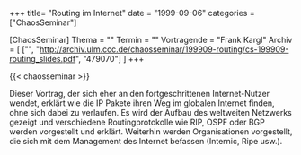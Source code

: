 +++
title= "Routing im Internet"
date = "1999-09-06"
categories = ["ChaosSeminar"]

[ChaosSeminar]
Thema = ""
Termin = ""
Vortragende = "Frank Kargl"
Archiv = [
	["", "http://archiv.ulm.ccc.de/chaosseminar/199909-routing/cs-199909-routing_slides.pdf", "479070"]
	]
+++

{{< chaosseminar >}}

Dieser Vortrag, der sich eher an den fortgeschrittenen Internet-Nutzer wendet, erklärt wie die IP Pakete ihren Weg im globalen Internet finden, ohne sich dabei zu verlaufen. Es wird der Aufbau des weltweiten Netzwerks gezeigt und verschiedene Routingprotokolle wie RIP, OSPF oder BGP werden vorgestellt und erklärt. Weiterhin werden Organisationen vorgestellt, die sich mit dem Management des Internet befassen (Internic, Ripe usw.).
